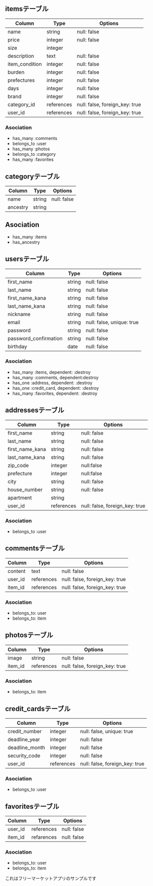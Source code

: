 ## itemsテーブル

|Column|Type|Options|
|------|----|-------|
|name|string|null: false|
|price|integer|null: false|
|size|integer||
|description|text|null: false|
|item_condition|integer|null: false|
|burden|integer|null: false|
|prefectures|integer|null: false|
|days|integer|null: false|
|brand|integer|null: false|
|category_id|references|null: false, foreign_key: true|
|user_id|references|null: false, foreign_key: true|
### Asociation
- has_many :comments
- belongs_to :user
- has_many :photos
- belongs_to :category
- has_many :favorites

## categoryテーブル
|Column|Type|Options|
|------|----|-------|
|name|string|null: false|
|ancestry|string||
## Asociation
- has_many :items
- has_ancestry

## usersテーブル
|Column|Type|Options|
|------|----|-------|
|first_name|string|null: false|
|last_name|string|null: false|
|first_name_kana|string|null: false|
|last_name_kana|string|null: false|
|nickname|string|null: false|
|email|string|null: false, unique: true|
|password|string|null: false|
|password_confirmation|string|null: false|
|birthday|date|null: false|
### Asociation
- has_many :items, dependent: :destroy
- has_many :comments, dependent:destroy
- has_one :address, dependent: :destroy
- has_one :credit_card, dependent: :destroy
- has_many :favorites, dependent: :destroy

## addressesテーブル

|Column|Type|Options|
|------|----|-------|
|first_name|string|null: false|
|last_name|string|null: false|
|first_name_kana|string|null: false|
|last_name_kana|string|null: false|
|zip_code|integer|null:false|
|prefecture|integer|null:false|
|city|string|null: false|
|house_number|string|null: false|
|apartment|string||
|user_id|references|null: false, foreign_key: true|
### Asociation
- belongs_to :user

## commentsテーブル
|Column|Type|Options|
|------|----|-------|
|content|text|null: false|
|user_id|references|null: false, foreign_key: true|
|item_id|references|null: false, foreign_key: true|
### Asociation
- belongs_to: user
- belongs_to: item

## photosテーブル
|Column|Type|Options|
|------|----|-------|
|image|string|null: false|
|item_id|references|null: false, foreign_key: true|
### Asociation
- belongs_to: item

## credit_cardsテーブル
|Column|Type|Options|
|------|----|-------|
|credit_number|integer|null: false, unique: true|
|deadline_year|integer|null: false|
|deadline_month|integer|null: false|
|security_code|integer|null: false|
|user_id|references|null: false, foreign_key: true|
### Asociation
- belongs_to :user

## favoritesテーブル
|Column|Type|Options|
|------|----|-------|
|user_id|references|null: false|
|item_id|refarences|null: false|
### Asociation
- belongs_to: user
- belongs_to: item

これはフリーマーケットアプリのサンプルです
